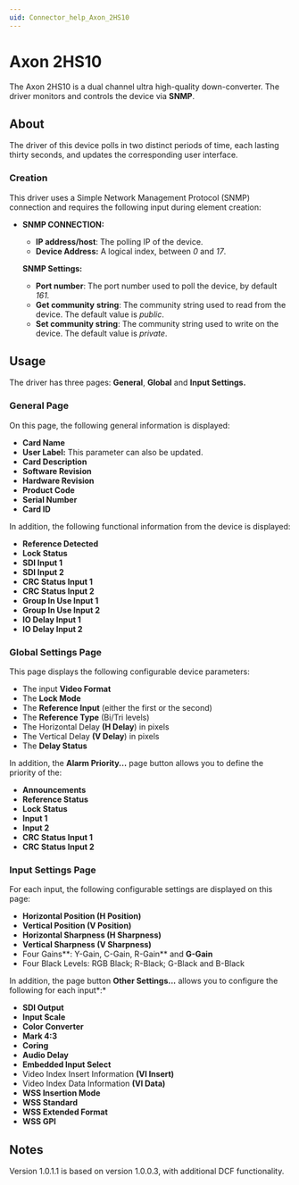 ```yaml
---
uid: Connector_help_Axon_2HS10
---
```


# Axon 2HS10

The Axon 2HS10 is a dual channel ultra high-quality down-converter. The driver monitors and controls the device via **SNMP**.

## About

The driver of this device polls in two distinct periods of time, each lasting thirty seconds, and updates the corresponding user interface.

### Creation

This driver uses a Simple Network Management Protocol (SNMP) connection and requires the following input during element creation:

- **SNMP CONNECTION:**

  - **IP address/host**: The polling IP of the device.
  - **Device Address:** A logical index, between *0* and *17*.

  **SNMP Settings:**

  - **Port number**: The port number used to poll the device, by default *161.*
  - **Get community** **string**: The community string used to read from the device. The default value is *public*.
  - **Set community string**: The community string used to write on the device. The default value is *private*.

## Usage

The driver has three pages: **General**, **Global** and **Input Settings.**

### General Page

On this page, the following general information is displayed:

- **Card Name**
- **User Label:** This parameter can also be updated.
- **Card Description**
- **Software Revision**
- **Hardware Revision**
- **Product Code**
- **Serial Number**
- **Card ID**

In addition, the following functional information from the device is displayed:

- **Reference Detected**
- **Lock Status**
- **SDI Input 1**
- **SDI Input 2**
- **CRC Status Input 1**
- **CRC Status Input 2**
- **Group In Use Input 1**
- **Group In Use Input 2**
- **IO Delay Input 1**
- **IO Delay Input 2**

### Global Settings Page

This page displays the following configurable device parameters:

- The input **Video Format**
- The **Lock Mode**
- The **Reference Input** (either the first or the second)
- The **Reference Type** (Bi/Tri levels)
- The Horizontal Delay **(H Delay**) in pixels
- The Vertical Delay **(V Delay**) in pixels
- The **Delay Status**

In addition, the **Alarm Priority...** page button allows you to define the priority of the:

- **Announcements**
- **Reference Status**
- **Lock Status**
- **Input 1**
- **Input 2**
- **CRC Status Input 1**
- **CRC Status Input 2**

### Input Settings Page

For each input, the following configurable settings are displayed on this page:

- **Horizontal Position (H Position)**
- **Vertical Position (V Position)**
- **Horizontal Sharpness (H Sharpness)**
- **Vertical Sharpness (V Sharpness)**
- Four Gains**: Y-Gain, C-Gain, R-Gain** and **G-Gain**
- Four Black Levels: RGB Black; R-Black; G-Black and B-Black

In addition, the page button **Other Settings...** allows you to configure the following for each input*:*

- **SDI Output**
- **Input Scale**
- **Color Converter**
- **Mark 4:3**
- **Coring**
- **Audio Delay**
- **Embedded Input Select**
- Video Index Insert Information **(VI Insert)**
- Video Index Data Information **(VI Data)**
- **WSS Insertion Mode**
- **WSS Standard**
- **WSS Extended Format**
- **WSS GPI**

## Notes

Version 1.0.1.1 is based on version 1.0.0.3, with additional DCF functionality.

